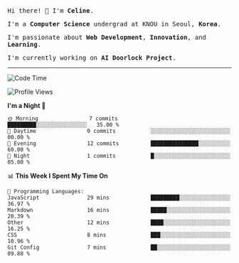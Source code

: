 <p><samp>Hi there! 👋 I'm <b>Celine</b>.</samp></p>
<p><samp>I'm a <b>Computer Science</b> undergrad at KNOU in Seoul, <b>Korea</b>.</samp></p>
<p><samp>I'm passionate about <b>Web Development</b>, <b>Innovation</b>, and <b>Learning</b>.</samp></p>
<p><samp>I'm currently working on <b>AI Doorlock Project</b>.</samp></p>
<hr>

<!--START_SECTION:celine-->
![Code Time](http://img.shields.io/badge/Code%20Time-2%20mins-blue)

![Profile Views](http://img.shields.io/badge/Profile%20Views-91-blue)

**I'm a Night 🦉** 

```text
🌞 Morning                7 commits           █████████░░░░░░░░░░░░░░░░   35.00 % 
🌆 Daytime                0 commits           ░░░░░░░░░░░░░░░░░░░░░░░░░   00.00 % 
🌃 Evening                12 commits          ███████████████░░░░░░░░░░   60.00 % 
🌙 Night                  1 commits           █░░░░░░░░░░░░░░░░░░░░░░░░   05.00 % 
```


📊 **This Week I Spent My Time On** 

```text
💬 Programming Languages: 
JavaScript               29 mins             █████████░░░░░░░░░░░░░░░░   36.97 % 
Markdown                 16 mins             █████░░░░░░░░░░░░░░░░░░░░   20.39 % 
Other                    12 mins             ████░░░░░░░░░░░░░░░░░░░░░   16.25 % 
CSS                      8 mins              ███░░░░░░░░░░░░░░░░░░░░░░   10.96 % 
Git Config               7 mins              ██░░░░░░░░░░░░░░░░░░░░░░░   09.88 % 
```


<!--END_SECTION:celine-->
